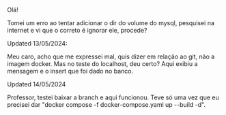 Olá!

Tomei um erro ao tentar adicionar o dir do volume do mysql, pesquisei na internet e vi que o correto é ignorar ele, procede?

Updated 13/05/2024:

Meu caro, acho que me expressei mal, quis dizer em relação ao git, não a imagem docker. Mas no teste do localhost, deu certo? Aqui exibiu a mensagem e o insert que foi dado no banco.

Updated 14/05/2024

Professor, testei baixar a branch e aqui funcionou. Teve só uma vez que eu precisei dar "docker compose -f docker-compose.yaml up --build -d".